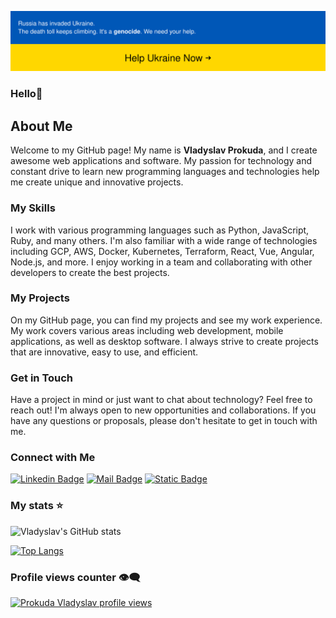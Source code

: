 [![SWUbanner](https://raw.githubusercontent.com/vshymanskyy/StandWithUkraine/main/banner2-direct.svg)](https://vshymanskyy.github.io/StandWithUkraine/)




### Hello👋

## About Me

Welcome to my GitHub page! My name is **Vladyslav Prokuda**, and I create awesome web applications and software. My passion for technology and constant drive to learn new programming languages and technologies help me create unique and innovative projects.

### My Skills

I work with various programming languages such as Python, JavaScript, Ruby, and many others. I'm also familiar with a wide range of technologies including GCP, AWS, Docker, Kubernetes, Terraform, React, Vue, Angular, Node.js, and more. I enjoy working in a team and collaborating with other developers to create the best projects.

### My Projects

On my GitHub page, you can find my projects and see my work experience. My work covers various areas including web development, mobile applications, as well as desktop software. I always strive to create projects that are innovative, easy to use, and efficient.

### Get in Touch

Have a project in mind or just want to chat about technology? Feel free to reach out! I'm always open to new opportunities and collaborations. If you have any questions or proposals, please don't hesitate to get in touch with me.

### Connect with Me


[![Linkedin Badge](https://img.shields.io/badge/-Prokuda_Vladyslav-0e76a8?style=flat&labelColor=0e76a8&logo=linkedin&logoColor=white)](https://www.linkedin.com/in/vladyslav-prokuda-9774a0160/) 
[![Mail Badge](https://img.shields.io/badge/-Prokuda_Vladyslav-c0392b?style=flat&labelColor=c0392b&logo=gmail&logoColor=white)](mailto:vladserg92@gmail.com)
[![Static Badge](https://img.shields.io/badge/Cloud%20Skills%20Boost-%234285F4?style=plastic&logo=Google&logoColor=%234285F4&cacheSeconds=https%3A%2F%2F)](https://www.cloudskillsboost.google/public_profiles/2b848882-0606-411c-86b6-9688ea181c95/)

###  My stats ⭐

![Vladyslav's GitHub stats](https://github-readme-stats.vercel.app/api?username=prokudavlad&show_icons=true&theme=radical)


[![Top Langs](https://github-readme-stats.vercel.app/api/top-langs/?username=prokudavlad&&layout=compact)](https://github.com/prokudavlad/github-readme-stats)

### Profile views counter 👁️‍🗨️
[![Prokuda Vladyslav profile views](https://u8views.com/api/v1/github/profiles/7869344/views/day-week-month-total-count.svg)](https://u8views.com/github/prokudavlad)
